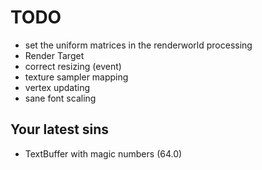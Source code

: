 # TODO

- set the uniform matrices in the renderworld processing
- Render Target
- correct resizing (event)
- texture sampler mapping
- vertex updating
- sane font scaling


## Your latest sins
- TextBuffer with magic numbers (64.0)